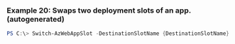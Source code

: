 
### Example 20: Swaps two deployment slots of an app. (autogenerated)
```powershell
PS C:\> Switch-AzWebAppSlot -DestinationSlotName {DestinationSlotName} -Name {Name} -ResourceGroupName MyResourceGroup -SourceSlotName {SourceSlotName}



